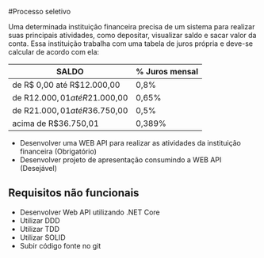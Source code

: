 #Processo seletivo

Uma determinada instituição financeira precisa de um sistema para realizar suas principais atividades, como depositar, visualizar saldo e sacar valor da conta. Essa instituição trabalha com uma tabela de juros própria e deve-se calcular de acordo com ela:


| SALDO                                | % Juros mensal |
|--------------------------------------|----------------|
| de       R$     0,00 até R$12.000,00 |         0,8%   |
| de       R$12.000,01 até R$21.000,00 |         0,65%  |
| de       R$21.000,01 até R$36.750,00 |         0,5%   |
| acima de R$36.750,01                 |         0,389% |


- Desenvolver uma WEB API para realizar as atividades da instituição financeira (Obrigatório)
- Desenvolver projeto de apresentação consumindo a WEB API (Desejável)


Requisitos não funcionais
--------------------------
- Desenvolver Web API utilizando .NET Core
- Utilizar DDD
- Utilizar TDD
- Utilizar SOLID
- Subir código fonte no git
